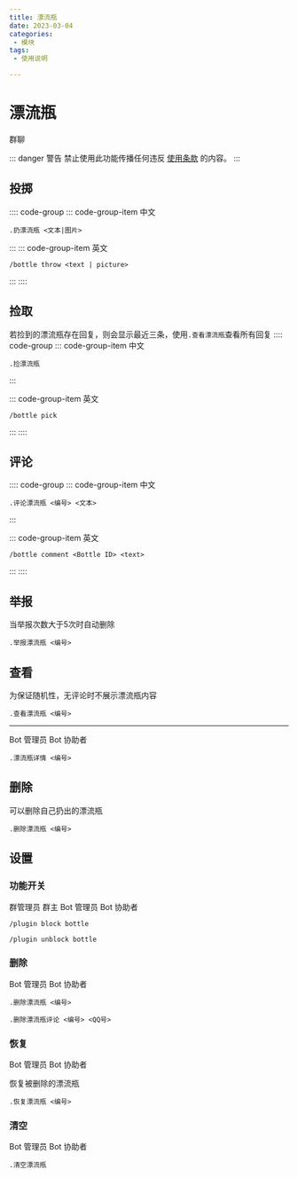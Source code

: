 ```yaml
---
title: 漂流瓶
date: 2023-03-04
categories:
 - 模块
tags:
 - 使用说明

---
```


# 漂流瓶
<p><span class="span-group">群聊</span></p>


::: danger 警告
禁止使用此功能传播任何违反 [使用条款](/docs/clause.md) 的内容。
:::

## 投掷
:::: code-group
::: code-group-item 中文
```
.扔漂流瓶 <文本|图片>
```
:::
::: code-group-item 英文
```
/bottle throw <text | picture>
```
:::
::::

## 捡取
若捡到的漂流瓶存在回复，则会显示最近三条，使用`.查看漂流瓶`查看所有回复
:::: code-group
::: code-group-item 中文
```
.捡漂流瓶
```
:::

::: code-group-item 英文
```
/bottle pick
```
:::
::::

## 评论
:::: code-group
::: code-group-item 中文
```
.评论漂流瓶 <编号> <文本>
```
:::

::: code-group-item 英文
```
/bottle comment <Bottle ID> <text>
```
:::
::::

## 举报
当举报次数大于5次时自动删除
```
.举报漂流瓶 <编号>
```

## 查看
为保证随机性，无评论时不展示漂流瓶内容
```
.查看漂流瓶 <编号>
```
---
<p><span class="span-bot-admin">Bot 管理员</span> <span class="span-bot-helper">Bot 协助者</span></p>

```
.漂流瓶详情 <编号>
```


## 删除
可以删除自己扔出的漂流瓶
```
.删除漂流瓶 <编号>
```

## 设置

### 功能开关
<p><span class="span-admin">群管理员</span>  <span class="span-group">群主</span>  <span class="span-bot-admin">Bot 管理员</span>  <span class="span-bot-helper">Bot 协助者</span></p>

```
/plugin block bottle
```
```
/plugin unblock bottle
```

### 删除
<p><span class="span-bot-admin">Bot 管理员</span>  <span class="span-bot-helper">Bot 协助者</span></p>

```
.删除漂流瓶 <编号>
```
```
.删除漂流瓶评论 <编号> <QQ号>
```

### 恢复
<p><span class="span-bot-admin">Bot 管理员</span>  <span class="span-bot-helper">Bot 协助者</span></p>

恢复被删除的漂流瓶
```
.恢复漂流瓶 <编号>
```

### 清空
<p><span class="span-bot-admin">Bot 管理员</span>  <span class="span-bot-helper">Bot 协助者</span></p>

```
.清空漂流瓶
```
